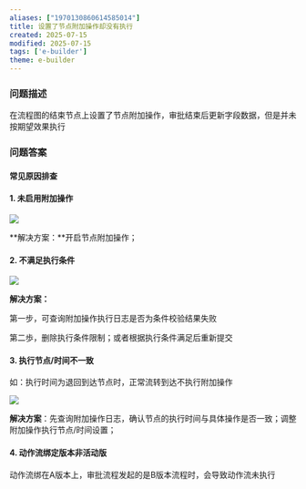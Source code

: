 ```yaml
---
aliases: ["1970130860614585014"]
title: 设置了节点附加操作却没有执行
created: 2025-07-15
modified: 2025-07-15
tags: ['e-builder']
theme: e-builder
---
```


### 问题描述

在流程图的结束节点上设置了节点附加操作，审批结束后更新字段数据，但是并未按期望效果执行

### 问题答案

#### 常见原因排查

#### 1. 未启用附加操作

![](https://myhelpdoc.oss-cn-heyuan.aliyuncs.com/mdimages/85540c850084c4824fbab01f91e9d8df.jpg)

**解决方案：**开启节点附加操作；

#### 2. 不满足执行条件

![](https://myhelpdoc.oss-cn-heyuan.aliyuncs.com/mdimages/0940686d3ab3d74c0540d2bf8e3d3ada.jpg)

**解决方案：**

第一步，可查询附加操作执行日志是否为条件校验结果失败

第二歩，删除执行条件限制；或者根据执行条件满足后重新提交

#### 3. 执行节点/时间不一致

如：执行时间为退回到达节点时，正常流转到达不执行附加操作

![](https://myhelpdoc.oss-cn-heyuan.aliyuncs.com/mdimages/762991a648ba797afbac1408ab94b393.jpg)

**解决方案**：先查询附加操作日志，确认节点的执行时间与具体操作是否一致；调整附加操作执行节点/时间设置；

#### 4. 动作流绑定版本非活动版

动作流绑在A版本上，审批流程发起的是B版本流程时，会导致动作流未执行

